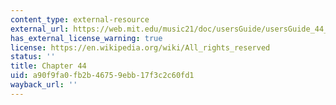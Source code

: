```yaml
---
content_type: external-resource
external_url: https://web.mit.edu/music21/doc/usersGuide/usersGuide_44_advancedGraphing.html
has_external_license_warning: true
license: https://en.wikipedia.org/wiki/All_rights_reserved
status: ''
title: Chapter 44
uid: a90f9fa0-fb2b-4675-9ebb-17f3c2c60fd1
wayback_url: ''
---
```

